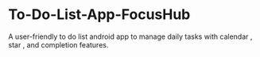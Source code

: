 # To-Do-List-App-FocusHub
A user-friendly to do list android app to manage daily tasks with calendar , star , and completion features.
